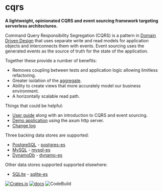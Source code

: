 # cqrs

**A lightweight, opinionated CQRS and event sourcing framework targeting serverless architectures.**

Command Query Responsibility Segregation (CQRS) is a pattern in
[Domain Driven Design](https://martinfowler.com/tags/domain%20driven%20design.html)
that uses separate write and read models for application objects and interconnects them with events.
Event sourcing uses the generated events as the source of truth for the
state of the application.

Together these provide a number of benefits:
- Removes coupling between tests and application logic allowing limitless refactoring.
- Greater isolation of the [aggregate](https://martinfowler.com/bliki/DDD_Aggregate.html).
- Ability to create views that more accurately model our business environment.
- A horizontally scalable read path.

Things that could be helpful:
- [User guide](https://doc.rust-cqrs.org) along with an introduction to CQRS and event sourcing.
- [Demo application](./demo/) using the axum http server.
- [Change log](https://github.com/serverlesstechnology/cqrs/blob/main/docs/versions/change_log.md)

Three backing data stores are supported:
- [PostgreSQL](https://www.postgresql.org/) - [postgres-es](./persistence/postgres-es/)
- [MySQL](https://www.mysql.com/) - [mysql-es](./persistence/mysql-es/)
- [DynamoDb](https://aws.amazon.com/dynamodb/) - [dynamo-es](./persistence/dynamo-es/)

Other data stores supported supported elsewhere:
- [SQLite](https://www.sqlite.org/) - [sqlite-es](https://crates.io/crates/sqlite-es)

[![Crates.io](https://img.shields.io/crates/v/cqrs-es)](https://crates.io/crates/cqrs-es)
[![docs](https://img.shields.io/badge/API-docs-blue.svg)](https://docs.rs/cqrs-es)
![CodeBuild](https://codebuild.us-west-2.amazonaws.com/badges?uuid=eyJlbmNyeXB0ZWREYXRhIjoia3ZYcXozMjVZaFhoTldlUmhHemlWVm9LUjVaTC9LN3dSTFZpMkVTTmRycElkcGhJT3g2TUdtajZyRWZMd01xNktvUkNwLzdZYW15bzJkZldQMjJWZ1dNPSIsIml2UGFyYW1ldGVyU3BlYyI6InFORDNyaFFEQUNFQkE1NlUiLCJtYXRlcmlhbFNldFNlcmlhbCI6MX0%3D&branch=main)

